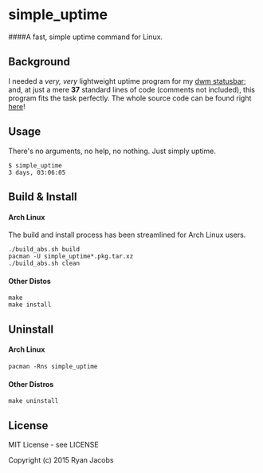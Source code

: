simple_uptime
=============

####A fast, simple uptime command for Linux.

Background
----------
I needed a *very, very* lightweight uptime program for my
[dwm statusbar](https://github.com/ryanmjacobs/ryans_dotfiles/blob/master/.bin/dwmstatus#L19);
and, at just a mere **37** standard lines of code (comments not included), this program fits the task
perfectly. The whole source code can be found right [here](https://github.com/ryanmjacobs/simple_uptime/blob/master/src/simple_uptime.c)!

Usage
-----
There's no arguments, no help, no nothing. Just simply uptime.
```
$ simple_uptime
3 days, 03:06:05
```

Build & Install
---------------

#### Arch Linux
The build and install process has been streamlined for Arch Linux users.
```
./build_abs.sh build
pacman -U simple_uptime*.pkg.tar.xz
./build_abs.sh clean
```

#### Other Distos
```
make
make install
```

Uninstall
---------

#### Arch Linux
```
pacman -Rns simple_uptime
```

#### Other Distros
```
make uninstall
```

License
-------

MIT License - see LICENSE

Copyright (c) 2015 Ryan Jacobs
